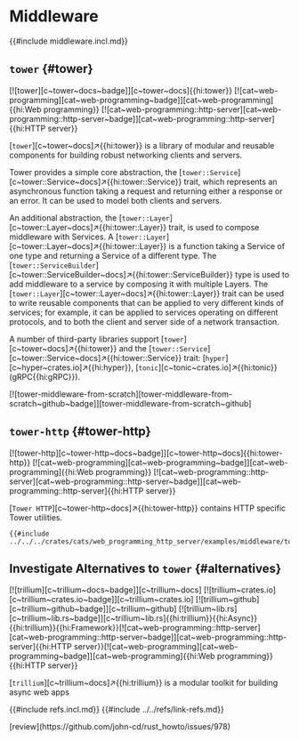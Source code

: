 # Middleware

{{#include middleware.incl.md}}

## `tower` {#tower}

[![tower][c~tower~docs~badge]][c~tower~docs]{{hi:tower}} [![cat~web-programming][cat~web-programming~badge]][cat~web-programming]{{hi:Web programming}} [![cat~web-programming::http-server][cat~web-programming::http-server~badge]][cat~web-programming::http-server]{{hi:HTTP server}}

[`tower`][c~tower~docs]↗{{hi:tower}} is a library of modular and reusable components for building robust networking clients and servers.

Tower provides a simple core abstraction, the [`tower::Service`][c~tower::Service~docs]↗{{hi:tower::Service}} trait, which represents an asynchronous function taking a request and returning either a response or an error. It can be used to model both clients and servers.

An additional abstraction, the [`tower::Layer`][c~tower::Layer~docs]↗{{hi:tower::Layer}} trait, is used to compose middleware with Services. A [`tower::Layer`][c~tower::Layer~docs]↗{{hi:tower::Layer}} is a function taking a Service of one type and returning a Service of a different type. The [`tower::ServiceBuilder`][c~tower::ServiceBuilder~docs]↗{{hi:tower::ServiceBuilder}} type is used to add middleware to a service by composing it with multiple Layers. The [`tower::Layer`][c~tower::Layer~docs]↗{{hi:tower::Layer}} trait can be used to write reusable components that can be applied to very different kinds of services; for example, it can be applied to services operating on different protocols, and to both the client and server side of a network transaction.

A number of third-party libraries support [`tower`][c~tower~docs]↗{{hi:tower}} and the [`tower::Service`][c~tower::Service~docs]↗{{hi:tower::Service}} trait: [`hyper`][c~hyper~crates.io]↗{{hi:hyper}}, [`tonic`][c~tonic~crates.io]↗{{hi:tonic}} (gRPC{{hi:gRPC}}).

[![tower-middleware-from-scratch][tower-middleware-from-scratch~github~badge]][tower-middleware-from-scratch~github]

## `tower-http` {#tower-http}

[![tower-http][c~tower-http~docs~badge]][c~tower-http~docs]{{hi:tower-http}} [![cat~web-programming][cat~web-programming~badge]][cat~web-programming]{{hi:Web programming}} [![cat~web-programming::http-server][cat~web-programming::http-server~badge]][cat~web-programming::http-server]{{hi:HTTP server}}

[`Tower HTTP`][c~tower-http~docs]↗{{hi:tower-http}} contains HTTP specific Tower utilities.

```rust,editable,noplayground
{{#include ../../../crates/cats/web_programming_http_server/examples/middleware/tower_http.rs:example}}
```

## Investigate Alternatives to `tower` {#alternatives}

[![trillium][c~trillium~docs~badge]][c~trillium~docs] [![trillium~crates.io][c~trillium~crates.io~badge]][c~trillium~crates.io] [![trillium~github][c~trillium~github~badge]][c~trillium~github] [![trillium~lib.rs][c~trillium~lib.rs~badge]][c~trillium~lib.rs]{{hi:trillium}}{{hi:Async}}{{hi:trillium}}{{hi:Framework}}[![cat~web-programming::http-server][cat~web-programming::http-server~badge]][cat~web-programming::http-server]{{hi:HTTP server}}[![cat~web-programming][cat~web-programming~badge]][cat~web-programming]{{hi:Web programming}}{{hi:HTTP server}}

[`trillium`][c~trillium~docs]↗{{hi:trillium}} is a modular toolkit for building async web apps

{{#include refs.incl.md}}
{{#include ../../refs/link-refs.md}}

<div class="hidden">
[review](https://github.com/john-cd/rust_howto/issues/978)
</div>
